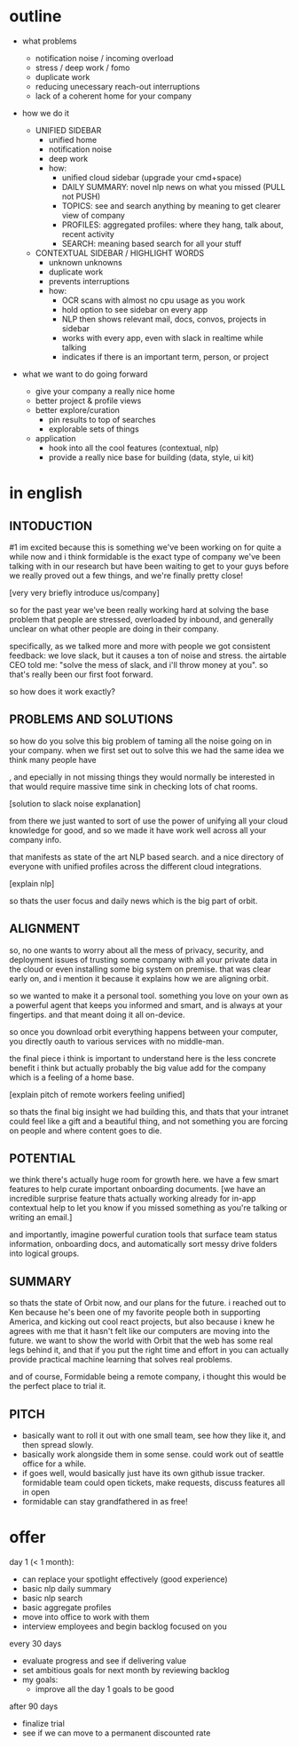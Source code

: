 # outline

* what problems

  * notification noise / incoming overload
  * stress / deep work / fomo
  * duplicate work
  * reducing unecessary reach-out interruptions
  * lack of a coherent home for your company

* how we do it

  * UNIFIED SIDEBAR
    * unified home
    * notification noise
    * deep work
    * how:
      * unified cloud sidebar (upgrade your cmd+space)
      * DAILY SUMMARY: novel nlp news on what you missed (PULL not PUSH)
      * TOPICS: see and search anything by meaning to get clearer view of company
      * PROFILES: aggregated profiles: where they hang, talk about, recent activity
      * SEARCH: meaning based search for all your stuff
  * CONTEXTUAL SIDEBAR / HIGHLIGHT WORDS
    * unknown unknowns
    * duplicate work
    * prevents interruptions
    * how:
      * OCR scans with almost no cpu usage as you work
      * hold option to see sidebar on every app
      * NLP then shows relevant mail, docs, convos, projects in sidebar
      * works with every app, even with slack in realtime while talking
      * indicates if there is an important term, person, or project

* what we want to do going forward

  * give your company a really nice home
  * better project & profile views
  * better explore/curation
    * pin results to top of searches
    * explorable sets of things
  * application
    * hook into all the cool features (contextual, nlp)
    * provide a really nice base for building (data, style, ui kit)

# in english

## INTODUCTION

#1 im excited because this is something we've been working on for quite a while now and i think formidable is the exact type of company we've been talking with in our research but have been waiting to get to your guys before we really proved out a few things, and we're finally pretty close!

[very very briefly introduce us/company]

so for the past year we've been really working hard at solving the base problem that people are stressed, overloaded by inbound, and generally unclear on what other people are doing in their company.

specifically, as we talked more and more with people we got consistent feedback: we love slack, but it causes a ton of noise and stress. the airtable CEO told me: "solve the mess of slack, and i'll throw money at you". so that's really been our first foot forward.

so how does it work exactly?

## PROBLEMS AND SOLUTIONS

so how do you solve this big problem of taming all the noise going on in your company. when we first set out to solve this we had the same idea we think many people have

, and epecially in not missing things they would normally be interested in that would require massive time sink in checking lots of chat rooms.

[solution to slack noise explanation]

from there we just wanted to sort of use the power of unifying all your cloud knowledge for good, and so we made it have work well across all your company info.

that manifests as state of the art NLP based search. and a nice directory of everyone with unified profiles across the different cloud integrations.

[explain nlp]

so thats the user focus and daily news which is the big part of orbit.

## ALIGNMENT

so, no one wants to worry about all the mess of privacy, security, and deployment issues of trusting some company with all your private data in the cloud or even installing some big system on premise. that was clear early on, and i mention it because it explains how we are aligning orbit.

so we wanted to make it a personal tool. something you love on your own as a powerful agent that keeps you informed and smart, and is always at your fingertips. and that meant doing it all on-device.

so once you download orbit everything happens between your computer, you directly oauth to various services with no middle-man.

the final piece i think is important to understand here is the less concrete benefit i think but actually probably the big value add for the company which is a feeling of a home base.

[explain pitch of remote workers feeling unified]

so thats the final big insight we had building this, and thats that your intranet could feel like a gift and a beautiful thing, and not something you are forcing on people and where content goes to die.

## POTENTIAL

we think there's actually huge room for growth here. we have a few smart features to help curate important onboarding documents. [we have an incredible surprise feature thats actually working already for in-app contextual help to let you know if you missed something as you're talking or writing an email.]

and importantly, imagine powerful curation tools that surface team status information, onboarding docs, and automatically sort messy drive folders into logical groups.

## SUMMARY

so thats the state of Orbit now, and our plans for the future. i reached out to Ken because he's been one of my favorite people both in supporting America, and kicking out cool react projects, but also because i knew he agrees with me that it hasn't felt like our computers are moving into the future. we want to show the world with Orbit that the web has some real legs behind it, and that if you put the right time and effort in you can actually provide practical machine learning that solves real problems.

and of course, Formidable being a remote company, i thought this would be the perfect place to trial it.

## PITCH

* basically want to roll it out with one small team, see how they like it, and then spread slowly.
* basically work alongside them in some sense. could work out of seattle office for a while.
* if goes well, would basically just have its own github issue tracker. formidable team could open tickets, make requests, discuss features all in open
* formidable can stay grandfathered in as free!

# offer

day 1 (< 1 month):

* can replace your spotlight effectively (good experience)
* basic nlp daily summary
* basic nlp search
* basic aggregate profiles
* move into office to work with them
* interview employees and begin backlog focused on you

every 30 days

* evaluate progress and see if delivering value
* set ambitious goals for next month by reviewing backlog
* my goals:
  * improve all the day 1 goals to be good

after 90 days

* finalize trial
* see if we can move to a permanent discounted rate
